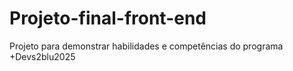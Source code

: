 # Projeto-final-front-end
Projeto para demonstrar habilidades e competências do programa +Devs2blu2025
